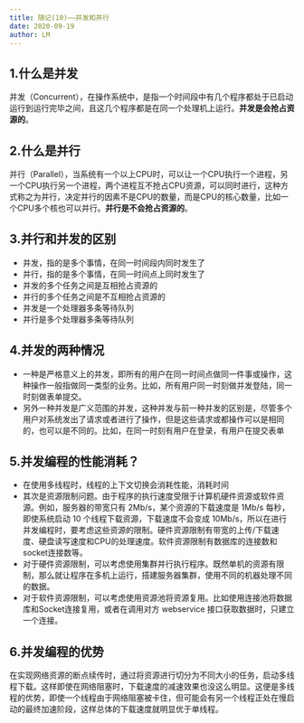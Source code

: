 ```yaml
---
title: 随记(10)——并发和并行
date: 2020-09-19
author: LM
---
```


## 1.什么是并发

并发（Concurrent），在操作系统中，是指一个时间段中有几个程序都处于已启动运行到运行完毕之间，且这几个程序都是在同一个处理机上运行。**并发是会抢占资源的**。

## 2.什么是并行

并行（Parallel），当系统有一个以上CPU时，可以让一个CPU执行一个进程，另一个CPU执行另一个进程，两个进程互不抢占CPU资源，可以同时进行，这种方式称之为并行，决定并行的因素不是CPU的数量，而是CPU的核心数量，比如一个CPU多个核也可以并行。**并行是不会抢占资源的**。

## 3.并行和并发的区别

- 并发，指的是多个事情，在同一时间段内同时发生了
- 并行，指的是多个事情，在同一时间点上同时发生了
- 并发的多个任务之间是互相抢占资源的
- 并行的多个任务之间是不互相抢占资源的
- 并发是一个处理器多条等待队列
- 并行是多个处理器多条等待队列

## 4.并发的两种情况

- 一种是严格意义上的并发，即所有的用户在同一时间点做同一件事或操作，这种操作一般指做同一类型的业务。比如，所有用户同一时刻做并发登陆，同一时刻做表单提交。
- 另外一种并发是广义范围的并发，这种并发与前一种并发的区别是，尽管多个用户对系统发出了请求或者进行了操作，但是这些请求或都操作可以是相同的，也可以是不同的。比如，在同一时刻有用户在登录，有用户在提交表单

## 5.并发编程的性能消耗？

- 在使用多线程时，线程的上下文切换会消耗性能，消耗时间
- 其次是资源限制问题。由于程序的执行速度受限于计算机硬件资源或软件资源。例如，服务器的带宽只有 2Mb/s，某个资源的下载速度是 1Mb/s 每秒，即使系统启动 10 个线程下载资源，下载速度不会变成 10Mb/s，所以在进行并发编程时，要考虑这些资源的限制。硬件资源限制有带宽的上传/下载速度、硬盘读写速度和CPU的处理速度。软件资源限制有数据库的连接数和socket连接数等。
- 对于硬件资源限制，可以考虑使用集群并行执行程序。既然单机的资源有限制，那么就让程序在多机上运行，搭建服务器集群，使用不同的机器处理不同的数据。
- 对于软件资源限制，可以考虑使用资源池将资源复用。比如使用连接池将数据库和Socket连接复用，或者在调用对方 webservice 接口获取数据时，只建立一个连接。

## 6.并发编程的优势

在实现网络资源的断点续传时，通过将资源进行切分为不同大小的任务，启动多线程下载。这样即使在网络阻塞时，下载速度的减速效果也没这么明显。这便是多线程的优势，即使一个线程由于网络阻塞被卡住，但可能会有另一个线程正处在慢启动的最终加速阶段，这样总体的下载速度就明显优于单线程。